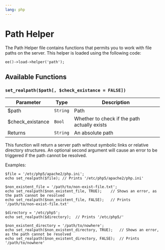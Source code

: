 ```yaml
---
lang: php
---
```


<!--
    This source file is part of the open source project
    ExpressionEngine User Guide (https://github.com/ExpressionEngine/ExpressionEngine-User-Guide)

    @link      https://expressionengine.com/
    @copyright Copyright (c) 2003-2020, Packet Tide, LLC (https://packettide.com)
    @license   https://expressionengine.com/license Licensed under Apache License, Version 2.0
-->

# Path Helper

The Path Helper file contains functions that permits you to work with file paths on the server. This helper is loaded using the following code:

    ee()->load->helper('path');

## Available Functions

### `set_realpath($path[, $check_existance = FALSE])`

| Parameter         | Type     | Description                                  |
| ----------------- | -------- | -------------------------------------------- |
| \$path            | `String` | Path                                         |
| \$check_existance | `Bool`   | Whether to check if the path actually exists |
| Returns           | `String` | An absolute path                             |

This function will return a server path without symbolic links or relative directory structures. An optional second argument will cause an error to be triggered if the path cannot be resolved.

Examples:

    $file = '/etc/php5/apache2/php.ini';
    echo set_realpath($file); // Prints '/etc/php5/apache2/php.ini'

    $non_existent_file = '/path/to/non-exist-file.txt';
    echo set_realpath($non_existent_file, TRUE);    // Shows an error, as the path cannot be resolved
    echo set_realpath($non_existent_file, FALSE);   // Prints '/path/to/non-exist-file.txt'

    $directory = '/etc/php5';
    echo set_realpath($directory);  // Prints '/etc/php5/'

    $non_existent_directory = '/path/to/nowhere';
    echo set_realpath($non_existent_directory, TRUE);   // Shows an error, as the path cannot be resolved
    echo set_realpath($non_existent_directory, FALSE);  // Prints '/path/to/nowhere'
